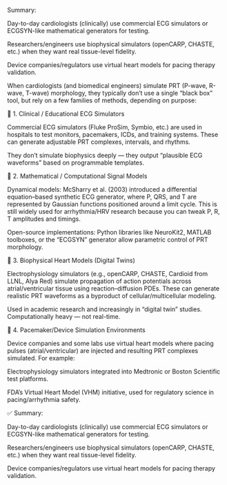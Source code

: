 

Summary:

Day-to-day cardiologists (clinically) use commercial ECG simulators or ECGSYN-like mathematical generators for testing.

Researchers/engineers use biophysical simulators (openCARP, CHASTE, etc.) when they want real tissue-level fidelity.

Device companies/regulators use virtual heart models for pacing therapy validation.


When cardiologists (and biomedical engineers) simulate PRT (P-wave, R-wave, T-wave) morphology, they typically don’t use a single “black box” tool, but rely on a few families of methods, depending on purpose:

🔹 1. Clinical / Educational ECG Simulators

Commercial ECG simulators (Fluke ProSim, Symbio, etc.) are used in hospitals to test monitors, pacemakers, ICDs, and training systems. These can generate adjustable PRT complexes, intervals, and rhythms.

They don’t simulate biophysics deeply — they output “plausible ECG waveforms” based on programmable templates.

🔹 2. Mathematical / Computational Signal Models

Dynamical models: McSharry et al. (2003) introduced a differential equation–based synthetic ECG generator, where P, QRS, and T are represented by Gaussian functions positioned around a limit cycle. This is still widely used for arrhythmia/HRV research because you can tweak P, R, T amplitudes and timings.

Open-source implementations: Python libraries like NeuroKit2, MATLAB toolboxes, or the “ECGSYN” generator allow parametric control of PRT morphology.

🔹 3. Biophysical Heart Models (Digital Twins)

Electrophysiology simulators (e.g., openCARP, CHASTE, Cardioid from LLNL, Alya Red) simulate propagation of action potentials across atrial/ventricular tissue using reaction–diffusion PDEs. These can generate realistic PRT waveforms as a byproduct of cellular/multicellular modeling.

Used in academic research and increasingly in “digital twin” studies. Computationally heavy — not real-time.

🔹 4. Pacemaker/Device Simulation Environments

Device companies and some labs use virtual heart models where pacing pulses (atrial/ventricular) are injected and resulting PRT complexes simulated. For example:

Electrophysiology simulators integrated into Medtronic or Boston Scientific test platforms.

FDA’s Virtual Heart Model (VHM) initiative, used for regulatory science in pacing/arrhythmia safety.

✅ Summary:

Day-to-day cardiologists (clinically) use commercial ECG simulators or ECGSYN-like mathematical generators for testing.

Researchers/engineers use biophysical simulators (openCARP, CHASTE, etc.) when they want real tissue-level fidelity.

Device companies/regulators use virtual heart models for pacing therapy validation.


